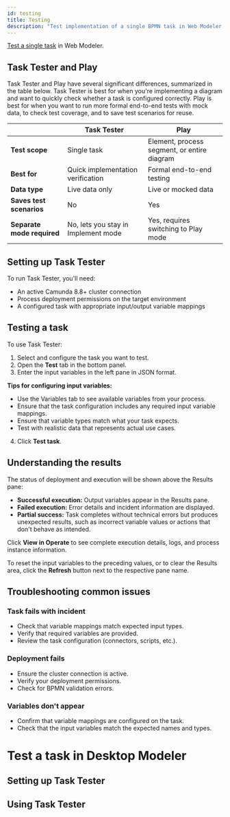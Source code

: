 ```yaml
---
id: testing
title: Testing
description: "Test implementation of a single BPMN task in Web Modeler."
---
```


[Test a single task](../../concepts/testing.md) in Web Modeler.

## Task Tester and Play

Task Tester and Play have several significant differences, summarized in the table below. Task Tester is best for when you're implementing a diagram and want to quickly check whether a task is configured correctly. Play is best for when you want to run more formal end-to-end tests with mock data, to check test coverage, and to save test scenarios for reuse.

|                            | Task Tester                         | Play                                        |
| -------------------------- | ----------------------------------- | ------------------------------------------- |
| **Test scope**             | Single task                         | Element, process segment, or entire diagram |
| **Best for**               | Quick implementation verification   | Formal end-to-end testing                   |
| **Data type**              | Live data only                      | Live or mocked data                         |
| **Saves test scenarios**   | No                                  | Yes                                         |
| **Separate mode required** | No, lets you stay in Implement mode | Yes, requires switching to Play mode        |

## Setting up Task Tester

To run Task Tester, you'll need:

- An active Camunda 8.8+ cluster connection
- Process deployment permissions on the target environment
- A configured task with appropriate input/output variable mappings

## Testing a task

To use Task Tester:

1. Select and configure the task you want to test.
2. Open the **Test** tab in the bottom panel.
3. Enter the input variables in the left pane in JSON format.

**Tips for configuring input variables:**

- Use the Variables tab to see available variables from your process.
- Ensure that the task configuration includes any required input variable mappings.
- Ensure that variable types match what your task expects.
- Test with realistic data that represents actual use cases.

4. Click **Test task**.

## Understanding the results

The status of deployment and execution will be shown above the Results pane:

- **Successful execution:** Output variables appear in the Results pane.
- **Failed execution:** Error details and incident information are displayed.
- **Partial success:** Task completes without technical errors but produces unexpected results, such as incorrect variable values or actions that don't behave as intended.

Click **View in Operate** to see complete execution details, logs, and process instance information.

To reset the input variables to the preceding values, or to clear the Results area, click the **Refresh** button next to the respective pane name.

## Troubleshooting common issues

### Task fails with incident

- Check that variable mappings match expected input types.
- Verify that required variables are provided.
- Review the task configuration (connectors, scripts, etc.).

### Deployment fails

- Ensure the cluster connection is active.
- Verify your deployment permissions.
- Check for BPMN validation errors.

### Variables don't appear

- Confirm that variable mappings are configured on the task.
- Check that the input variables match the expected names and types.

# Test a task in Desktop Modeler

## Setting up Task Tester

## Using Task Tester